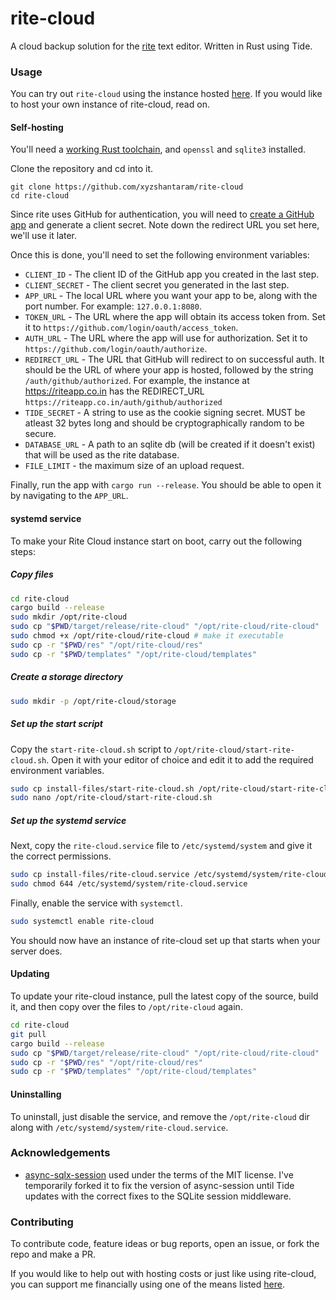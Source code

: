 # rite-cloud

A cloud backup solution for the [rite](https://github.com/xyzshantaram/rite)
text editor. Written in Rust using Tide.

### Usage

You can try out `rite-cloud` using the instance hosted
[here](https://riteapp.co.in). If you would like to host your own instance of
rite-cloud, read on.

#### Self-hosting

You'll need a [working Rust toolchain](https://rustup.rs/), and `openssl` and
`sqlite3` installed.

Clone the repository and cd into it.

```
git clone https://github.com/xyzshantaram/rite-cloud
cd rite-cloud
```

Since rite uses GitHub for authentication, you will need to
[create a GitHub app](https://docs.github.com/en/developers/apps/building-github-apps/creating-a-github-app)
and generate a client secret. Note down the redirect URL you set here, we'll use
it later.

Once this is done, you'll need to set the following environment variables:

- `CLIENT_ID` - The client ID of the GitHub app you created in the last step.
- `CLIENT_SECRET` - The client secret you generated in the last step.
- `APP_URL` - The local URL where you want your app to be, along with the port
  number. For example: `127.0.0.1:8080`.
- `TOKEN_URL` - The URL where the app will obtain its access token from. Set it
  to `https://github.com/login/oauth/access_token`.
- `AUTH_URL` - The URL where the app will use for authorization. Set it to
  `https://github.com/login/oauth/authorize`.
- `REDIRECT_URL` - The URL that GitHub will redirect to on successful auth. It
  should be the URL of where your app is hosted, followed by the string
  `/auth/github/authorized`. For example, the instance at https://riteapp.co.in
  has the REDIRECT_URL `https://riteapp.co.in/auth/github/authorized`
- `TIDE_SECRET` - A string to use as the cookie signing secret. MUST be atleast
  32 bytes long and should be cryptographically random to be secure.
- `DATABASE_URL` - A path to an sqlite db (will be created if it doesn't exist)
  that will be used as the rite database.
- `FILE_LIMIT` - the maximum size of an upload request.

Finally, run the app with `cargo run --release`. You should be able to open it
by navigating to the `APP_URL`.

#### systemd service

To make your Rite Cloud instance start on boot, carry out the following steps:

##### Copy files

```sh
cd rite-cloud
cargo build --release
sudo mkdir /opt/rite-cloud
sudo cp "$PWD/target/release/rite-cloud" "/opt/rite-cloud/rite-cloud"
sudo chmod +x /opt/rite-cloud/rite-cloud # make it executable
sudo cp -r "$PWD/res" "/opt/rite-cloud/res"
sudo cp -r "$PWD/templates" "/opt/rite-cloud/templates"
```

##### Create a storage directory

```sh
sudo mkdir -p /opt/rite-cloud/storage
```

##### Set up the start script

Copy the `start-rite-cloud.sh` script to `/opt/rite-cloud/start-rite-cloud.sh`.
Open it with your editor of choice and edit it to add the required environment
variables.

```sh
sudo cp install-files/start-rite-cloud.sh /opt/rite-cloud/start-rite-cloud.sh
sudo nano /opt/rite-cloud/start-rite-cloud.sh
```

##### Set up the systemd service

Next, copy the `rite-cloud.service` file to `/etc/systemd/system` and give it
the correct permissions.

```sh
sudo cp install-files/rite-cloud.service /etc/systemd/system/rite-cloud.service
sudo chmod 644 /etc/systemd/system/rite-cloud.service
```

Finally, enable the service with `systemctl`.

```sh
sudo systemctl enable rite-cloud
```

You should now have an instance of rite-cloud set up that starts when your
server does.

#### Updating

To update your rite-cloud instance, pull the latest copy of the source, build
it, and then copy over the files to `/opt/rite-cloud` again.

```sh
cd rite-cloud
git pull
cargo build --release
sudo cp "$PWD/target/release/rite-cloud" "/opt/rite-cloud/rite-cloud"
sudo cp -r "$PWD/res" "/opt/rite-cloud/res"
sudo cp -r "$PWD/templates" "/opt/rite-cloud/templates"
```

#### Uninstalling

To uninstall, just disable the service, and remove the `/opt/rite-cloud` dir
along with `/etc/systemd/system/rite-cloud.service`.

### Acknowledgements

- [async-sqlx-session](async-sqlx-session) used under the terms of the MIT
  license. I've temporarily forked it to fix the version of async-session until
  Tide updates with the correct fixes to the SQLite session middleware.

### Contributing

To contribute code, feature ideas or bug reports, open an issue, or fork the
repo and make a PR.

If you would like to help out with hosting costs or just like using rite-cloud,
you can support me financially using one of the means listed
[here](https://shantaram.xyz/contact/donate.html).
